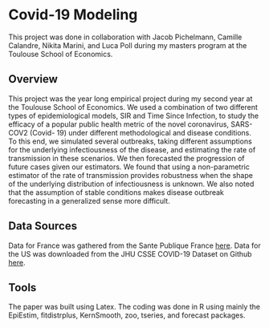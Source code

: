 # Covid-19 Modeling

This project was done in collaboration with Jacob Pichelmann, Camille Calandre, Nikita Marini, and Luca Poll during my masters program at the Toulouse School of Economics.

## Overview
This project was the year long empirical project during my second year at the Toulouse School of Economics. We used a combination of two different types of epidemiological models, SIR and Time Since Infection, to study the efficacy of a popular public health metric of the novel coronavirus, SARS-COV2 (Covid- 19) under different methodological and disease conditions. To this end, we simulated several outbreaks, taking different assumptions for the underlying infectiousness of the disease, and estimating the rate of transmission in these scenarios. We then forecasted the progression of future cases given our estimators. We found that using a non-parametric estimator of the rate of transmission provides robustness when the shape of the underlying distribution of infectiousness is unknown. We also noted that the assumption of stable conditions makes disease outbreak forecasting in a generalized sense more difficult.

## Data Sources
Data for France was gathered from the Sante Publique France [here](https://www.data.gouv.fr/en/organizations/sante-publique-france/). Data for the US was downloaded from the JHU CSSE COVID-19 Dataset on Github [here](https://github.com/CSSEGISandData/COVID-19/tree/master/csse_covid_19_data).

## Tools
The paper was built using Latex. The coding was done in R using mainly the EpiEstim, fitdistrplus, KernSmooth, zoo, tseries, and forecast packages. 
